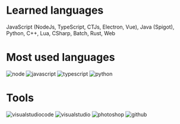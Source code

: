 # Learned languages
JavaScript (NodeJs, TypeScript, CTJs, Electron, Vue), Java (Spigot), Python, C++, Lua, CSharp, Batch, Rust, Web

# Most used languages
![node] ![javascript] ![typescript] ![python]

# Tools
![visualstudiocode] ![visualstudio] ![photoshop] ![github]

[node]: https://badges.aleen42.com/src/node.svg
[javascript]: https://badges.aleen42.com/src/javascript.svg
[typescript]: https://badges.aleen42.com/src/typescript.svg
[python]: https://badges.aleen42.com/src/python.svg
[react]: https://badges.aleen42.com/src/react.svg
[github]: https://badges.aleen42.com/src/github.svg
[visualstudiocode]: https://badges.aleen42.com/src/visual_studio_code.svg
[visualstudio]: https://badges.aleen42.com/src/visual_studio.svg
[photoshop]: https://badges.aleen42.com/src/photoshop.svg
